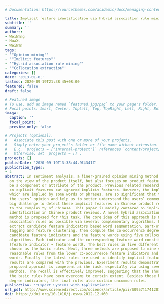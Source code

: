 ```yaml
---
# Documentation: https://sourcethemes.com/academic/docs/managing-content/

title: Implicit feature identification via hybrid association rule mining
subtitle: ''
summary: ''
authors:
- WeiWang
- HuaXu
- WeiWan
tags:
- '"Opinion mining"'
- '"Implicit features"'
- '"Hybrid association rule mining"'
- '"Collocation extraction"'
categories: []
date: '2013-01-01'
lastmod: 2020-09-19T21:38:45+08:00
featured: false
draft: false

# Featured image
# To use, add an image named `featured.jpg/png` to your page's folder.
# Focal points: Smart, Center, TopLeft, Top, TopRight, Left, Right, BottomLeft, Bottom, BottomRight.
image:
  caption: ''
  focal_point: ''
  preview_only: false

# Projects (optional).
#   Associate this post with one or more of your projects.
#   Simply enter your project's folder or file name without extension.
#   E.g. `projects = ["internal-project"]` references `content/project/deep-learning/index.md`.
#   Otherwise, set `projects = []`.
projects: []
publishDate: '2020-09-19T13:38:44.974341Z'
publication_types:
- 2
abstract: In sentiment analysis, a finer-grained opinion mining method not only focuses
  on the view of the product itself, but also focuses on product features, which can
  be a component or attribute of the product. Previous related research mainly relied
  on explicit features but ignored implicit features. However, the implicit features,
  which are implied by some words or phrases, are so significant that they can express
  the users’ opinion and help us to better understand the users’ comments. It is a
  big challenge to detect these implicit features in Chinese product reviews, due
  to the complexity of Chinese. This paper is mainly centered on implicit features
  identification in Chinese product reviews. A novel hybrid association rule mining
  method is proposed for this task. The core idea of this approach is mining as many
  association rules as possible via several complementary algorithms. Firstly, we
  extract candidate feature indicators based word segmentation, part-of-speech (POS)
  tagging and feature clustering, then compute the co-occurrence degree between the
  candidate feature indicators and the feature words using five collocation extraction
  algorithms. Each indicator and the corresponding feature word constitute a rule
  (feature indicator → feature word). The best rules in five different rule sets are
  chosen as the basic rules. Next, three methods are proposed to mine some possible
  reasonable rules from the lower co-occurrence feature indicators and non indicator
  words. Finally, the latest rules are used to identify implicit features and the
  results are compared with the previous. Experiment results demonstrate that our
  proposed approach is competent at the task, especially via using several expanding
  methods. The recall is effectively improved, suggesting that the shortcomings of
  the basic rules have been overcome to certain extent. Besides those high co-occurrence
  degree indicators, the final rules also contain uncommon rules.
publication: '*Expert Systems with Applications*'
url_pdf: http://www.sciencedirect.com/science/article/pii/S0957417412013012
doi: https://doi.org/10.1016/j.eswa.2012.12.060
---
```

